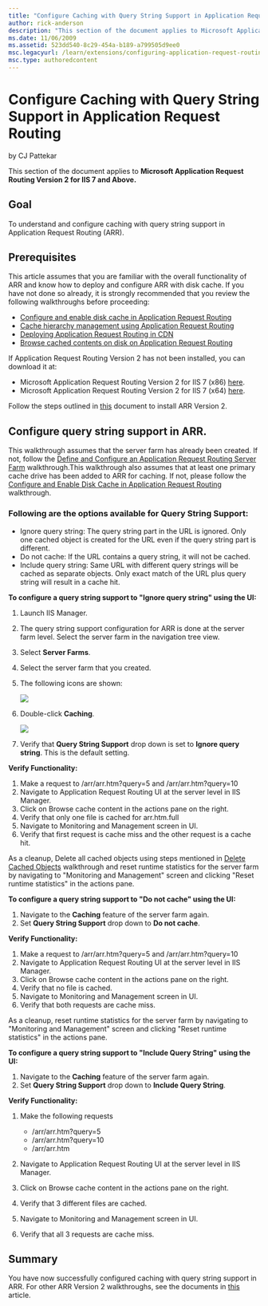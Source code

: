 ```yaml
---
title: "Configure Caching with Query String Support in Application Request Routing"
author: rick-anderson
description: "This section of the document applies to Microsoft Application Request Routing Version 2 for IIS 7 and Above. Goal To understand and configure caching with qu..."
ms.date: 11/06/2009
ms.assetid: 523dd540-8c29-454a-b189-a799505d9ee0
msc.legacyurl: /learn/extensions/configuring-application-request-routing-arr/configure-caching-with-query-string-support-in-application-request-routing
msc.type: authoredcontent
---
```

Configure Caching with Query String Support in Application Request Routing
====================
by CJ Pattekar

This section of the document applies to **Microsoft Application Request Routing Version 2 for IIS 7 and Above.**

## Goal

To understand and configure caching with query string support in Application Request Routing (ARR).

## Prerequisites

This article assumes that you are familiar with the overall functionality of ARR and know how to deploy and configure ARR with disk cache. If you have not done so already, it is strongly recommended that you review the following walkthroughs before proceeding:

- [Configure and enable disk cache in Application Request Routing](configure-and-enable-disk-cache-in-application-request-routing.md)
- [Cache hierarchy management using Application Request Routing](cache-hierarchy-management-using-application-request-routing.md)
- [Deploying Application Request Routing in CDN](../installing-application-request-routing-arr/deploying-application-request-routing-in-cdn.md)
- [Browse cached contents on disk on Application Request Routing](browse-cached-contents-on-disk-on-application-request-routing.md)

If Application Request Routing Version 2 has not been installed, you can download it at:

- Microsoft Application Request Routing Version 2 for IIS 7 (x86) [here](https://download.microsoft.com/download/4/D/F/4DFDA851-515F-474E-BA7A-5802B3C95101/ARRv2_setup_x86.EXE).
- Microsoft Application Request Routing Version 2 for IIS 7 (x64) [here](https://download.microsoft.com/download/3/4/1/3415F3F9-5698-44FE-A072-D4AF09728390/ARRv2_setup_x64.EXE).

Follow the steps outlined in [this](../installing-application-request-routing-arr/install-application-request-routing-version-2.md) document to install ARR Version 2.

## Configure query string support in ARR.

This walkthrough assumes that the server farm has already been created. If not, follow the [Define and Configure an Application Request Routing Server Farm](define-and-configure-an-application-request-routing-server-farm.md) walkthrough.This walkthrough also assumes that at least one primary cache drive has been added to ARR for caching. If not, please follow the <a id="breadcrumblink_575"></a>[Configure and Enable Disk Cache in Application Request Routing](configure-and-enable-disk-cache-in-application-request-routing.md) walkthrough.

### Following are the options available for Query String Support:

- Ignore query string: The query string part in the URL is ignored. Only one cached object is created for the URL even if the query string part is different.
- Do not cache: If the URL contains a query string, it will not be cached.
- Include query string: Same URL with different query strings will be cached as separate objects. Only exact match of the URL plus query string will result in a cache hit.

**To configure a query string support to "Ignore query string" using the UI:**

1. Launch IIS Manager.
2. The query string support configuration for ARR is done at the server farm level. Select the server farm in the navigation tree view.
3. Select **Server Farms**.
4. Select the server farm that you created.
5. The following icons are shown:

     ![](configure-caching-with-query-string-support-in-application-request-routing/_static/image2.jpg)
6. Double-click **Caching**.

     ![](configure-caching-with-query-string-support-in-application-request-routing/_static/image4.jpg)

7. Verify that **Query String Support** drop down is set to **Ignore query string**. This is the default setting.

**Verify Functionality:**

1. Make a request to /arr/arr.htm?query=5 and /arr/arr.htm?query=10
2. Navigate to Application Request Routing UI at the server level in IIS Manager.
3. Click on Browse cache content in the actions pane on the right.
4. Verify that only one file is cached for arr.htm.full
5. Navigate to Monitoring and Management screen in UI.
6. Verify that first request is cache miss and the other request is a cache hit.

As a cleanup, Delete all cached objects using steps mentioned in [Delete Cached Objects](delete-cached-objects.md) walkthrough and reset runtime statistics for the server farm by navigating to "Monitoring and Management" screen and clicking "Reset runtime statistics" in the actions pane.

**To configure a query string support to "Do not cache" using the UI:**

1. Navigate to the **Caching** feature of the server farm again.
2. Set **Query String Support** drop down to **Do not cache**.

**Verify Functionality:**

1. Make a request to /arr/arr.htm?query=5 and /arr/arr.htm?query=10
2. Navigate to Application Request Routing UI at the server level in IIS Manager.
3. Click on Browse cache content in the actions pane on the right.
4. Verify that no file is cached.
5. Navigate to Monitoring and Management screen in UI.
6. Verify that both requests are cache miss.

As a cleanup, reset runtime statistics for the server farm by navigating to "Monitoring and Management" screen and clicking "Reset runtime statistics" in the actions pane.

**To configure a query string support to "Include Query String" using the UI:**

1. Navigate to the **Caching** feature of the server farm again.
2. Set **Query String Support** drop down to **Include Query String**.

**Verify Functionality:**

1. Make the following requests

   - /arr/arr.htm?query=5
   - /arr/arr.htm?query=10
   - /arr/arr.htm
2. Navigate to Application Request Routing UI at the server level in IIS Manager.
3. Click on Browse cache content in the actions pane on the right.
4. Verify that 3 different files are cached.
5. Navigate to Monitoring and Management screen in UI.
6. Verify that all 3 requests are cache miss.

## Summary

You have now successfully configured caching with query string support in ARR. For other ARR Version 2 walkthroughs, see the documents in [this](../planning-for-arr/application-request-routing-version-2-overview.md) article.